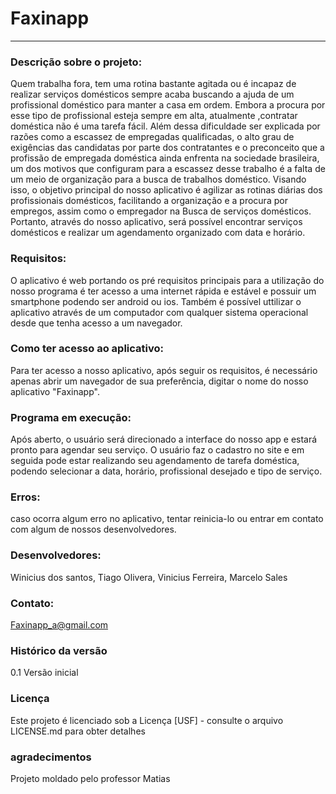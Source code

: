 # Faxinapp

<hr>

### Descrição sobre o projeto:
Quem trabalha fora, tem uma rotina bastante agitada ou é incapaz de realizar serviços domésticos sempre acaba buscando a ajuda de um profissional doméstico para manter a casa em ordem. Embora a procura por esse tipo de profissional esteja sempre em alta, atualmente ,contratar doméstica não é uma tarefa fácil. Além dessa dificuldade ser explicada por razões como a escassez de empregadas qualificadas, o alto grau de exigências das candidatas por parte dos contratantes e o preconceito que a profissão de empregada doméstica ainda enfrenta na sociedade brasileira, um dos motivos que configuram para a escassez desse trabalho é a falta de um meio de organização para a busca de trabalhos doméstico. Visando isso, o objetivo principal do nosso aplicativo é agilizar as rotinas diárias dos profissionais domésticos, facilitando a organização e a procura por empregos, assim como o empregador na Busca de serviços domésticos. Portanto, através do nosso aplicativo, será possível encontrar serviços domésticos e realizar um agendamento organizado com data e horário.   
### Requisitos:
O aplicativo é web portando os pré requisitos principais para a utilização do nosso programa é ter acesso a uma internet rápida e estável e
possuir um smartphone podendo ser android ou ios. Também é possível uttilizar o aplicativo através de um computador com qualquer sistema operacional desde que tenha acesso a um navegador. 
### Como ter acesso ao aplicativo: 
Para ter acesso a nosso aplicativo, após seguir os requisitos, é necessário apenas abrir um navegador de sua preferência, digitar o nome do nosso aplicativo "Faxinapp".
### Programa em execução:
Após aberto, o usuário será direcionado a interface do nosso app e estará pronto para agendar seu serviço. O usuário faz o cadastro no site e em seguida pode estar realizando seu agendamento de tarefa doméstica, podendo selecionar a data, horário, profissional desejado e tipo de serviço.
### Erros:
caso ocorra algum erro no aplicativo, tentar reinicia-lo ou entrar em contato com algum de nossos desenvolvedores. 
### Desenvolvedores:
Winicius dos santos, Tiago Olivera, Vinicius Ferreira, Marcelo Sales
### Contato:
Faxinapp_a@gmail.com
### Histórico da versão
0.1
Versão inicial
### Licença
Este projeto é licenciado sob a Licença [USF] - consulte o arquivo LICENSE.md para obter detalhes
### agradecimentos
Projeto moldado pelo professor Matias



